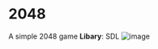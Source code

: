 # 2048
A simple 2048 game
**Libary**: SDL
![image](https://user-images.githubusercontent.com/62598736/168724701-ef4b2a12-e642-4ec5-ab6a-ac4825750363.png)
